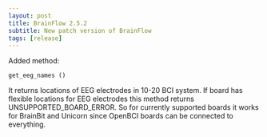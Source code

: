 ```yaml
---
layout: post
title: BrainFlow 2.5.2
subtitle: New patch version of BrainFlow
tags: [release]
---
```


Added method:

```
get_eeg_names ()
```

It returns locations of EEG electrodes in 10-20 BCI system. If board has flexible locations for EEG electrodes this method returns UNSUPPORTED_BOARD_ERROR. So for currently supported boards it works for BrainBit and Unicorn since OpenBCI boards can be connected to everything.
